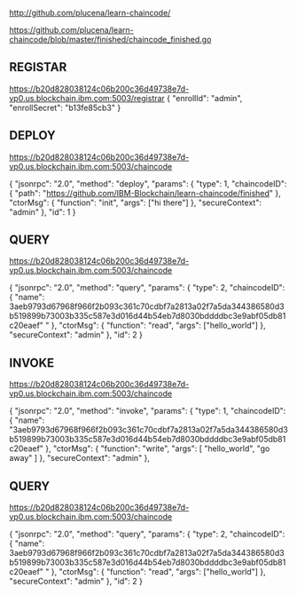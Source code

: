 http://github.com/plucena/learn-chaincode/

https://github.com/plucena/learn-chaincode/blob/master/finished/chaincode_finished.go


REGISTAR
--------
https://b20d828038124c06b200c36d49738e7d-vp0.us.blockchain.ibm.com:5003/registrar
{
  "enrollId": "admin",
  "enrollSecret": "b13fe85cb3"
}


DEPLOY
------
 https://b20d828038124c06b200c36d49738e7d-vp0.us.blockchain.ibm.com:5003/chaincode

{
      "jsonrpc": "2.0",
      "method": "deploy",
      "params": {
          "type": 1,
          "chaincodeID": {
              "path": "https://github.com/IBM-Blockchain/learn-chaincode/finished"
          },
          "ctorMsg": {
            "function": "init",
      		"args": ["hi there"]
          },
          "secureContext": "admin"
      },
      "id": 1
  }


QUERY
------
https://b20d828038124c06b200c36d49738e7d-vp0.us.blockchain.ibm.com:5003/chaincode

{
      "jsonrpc": "2.0",
      "method": "query",
      "params": {
          "type": 2,
          "chaincodeID": {
              "name": 3aeb9793d67968f966f2b093c361c70cdbf7a2813a02f7a5da344386580d3b519899b73003b335c587e3d016d44b54eb7d8030bddddbc3e9abf05db81c20eaef"
"
          },
          "ctorMsg": {
			"function": "read",
      		"args": ["hello_world"]
      	  },
          "secureContext": "admin"
       },
      "id": 2
  }
  
  
INVOKE
------
https://b20d828038124c06b200c36d49738e7d-vp0.us.blockchain.ibm.com:5003/chaincode

{
    "jsonrpc": "2.0",
    "method": "invoke",
    "params": {
        "type": 1,
        "chaincodeID": {
 			 "name": "3aeb9793d67968f966f2b093c361c70cdbf7a2813a02f7a5da344386580d3b519899b73003b335c587e3d016d44b54eb7d8030bddddbc3e9abf05db81c20eaef"        },
        "ctorMsg": {
            "function": "write",
            "args": [
                "hello_world",
                "go away"
            ]
        },
        "secureContext": "admin"
    },



QUERY
-----
https://b20d828038124c06b200c36d49738e7d-vp0.us.blockchain.ibm.com:5003/chaincode

{
      "jsonrpc": "2.0",
      "method": "query",
      "params": {
          "type": 2,
          "chaincodeID": {
              "name": 3aeb9793d67968f966f2b093c361c70cdbf7a2813a02f7a5da344386580d3b519899b73003b335c587e3d016d44b54eb7d8030bddddbc3e9abf05db81c20eaef"
"
          },
          "ctorMsg": {
			"function": "read",
      		"args": ["hello_world"]
      	  },
          "secureContext": "admin"
       },
      "id": 2
  }


